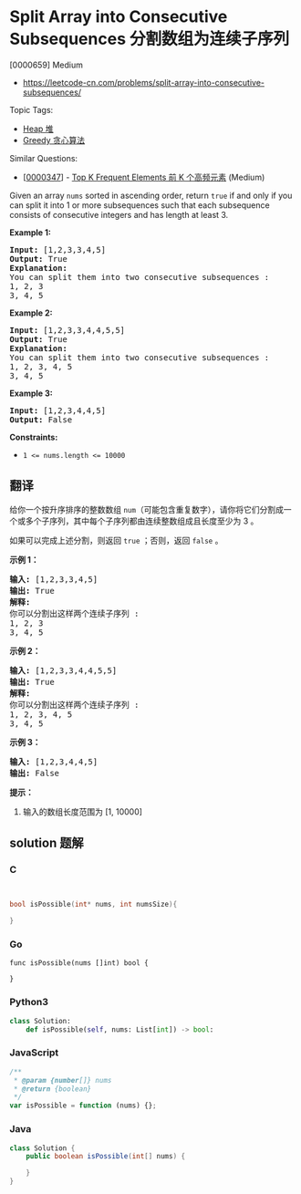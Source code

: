 # Split Array into Consecutive Subsequences 分割数组为连续子序列

[0000659] Medium

- https://leetcode-cn.com/problems/split-array-into-consecutive-subsequences/

Topic Tags:

- [Heap 堆](https://leetcode-cn.com/tag/heap/)
- [Greedy 贪心算法](https://leetcode-cn.com/tag/greedy/)

Similar Questions:

- [[0000347](https://leetcode-cn.com/problems/top-k-frequent-elements/)] - [Top K Frequent Elements 前 K 个高频元素](./0000347.top-k-frequent-elements.md) (Medium)

Given an array `nums` sorted in ascending order, return `true` if and only if you can split it into 1 or more subsequences such that each subsequence consists of consecutive integers and has length at least 3.

**Example 1:**

<pre><b>Input:</b> [1,2,3,3,4,5]
<b>Output:</b> True
<b>Explanation:</b>
You can split them into two consecutive subsequences : 
1, 2, 3
3, 4, 5
</pre>

**Example 2:**

<pre><b>Input:</b> [1,2,3,3,4,4,5,5]
<b>Output:</b> True
<b>Explanation:</b>
You can split them into two consecutive subsequences : 
1, 2, 3, 4, 5
3, 4, 5
</pre>

**Example 3:**

<pre><b>Input:</b> [1,2,3,4,4,5]
<b>Output:</b> False
</pre>

**Constraints:**

- `1 <= nums.length <= 10000`

## 翻译

给你一个按升序排序的整数数组 `num`（可能包含重复数字），请你将它们分割成一个或多个子序列，其中每个子序列都由连续整数组成且长度至少为 3 。

如果可以完成上述分割，则返回 `true` ；否则，返回 `false` 。

**示例 1：**

<pre><strong>输入:</strong> [1,2,3,3,4,5]
<strong>输出:</strong> True
<strong>解释:</strong>
你可以分割出这样两个连续子序列 : 
1, 2, 3
3, 4, 5
</pre>

**示例 2：**

<pre><strong>输入:</strong> [1,2,3,3,4,4,5,5]
<strong>输出:</strong> True
<strong>解释:</strong>
你可以分割出这样两个连续子序列 : 
1, 2, 3, 4, 5
3, 4, 5
</pre>

**示例 3：**

<pre><strong>输入:</strong> [1,2,3,4,4,5]
<strong>输出:</strong> False
</pre>

**提示：**

1.  输入的数组长度范围为 \[1, 10000\]

## solution 题解

### C

```c


bool isPossible(int* nums, int numsSize){

}
```

### Go

```golang
func isPossible(nums []int) bool {

}
```

### Python3

```python
class Solution:
    def isPossible(self, nums: List[int]) -> bool:
```

### JavaScript

```javascript
/**
 * @param {number[]} nums
 * @return {boolean}
 */
var isPossible = function (nums) {};
```

### Java

```java
class Solution {
    public boolean isPossible(int[] nums) {

    }
}
```
